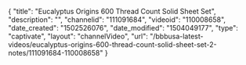 {
    "title": "Eucalyptus Origins 600 Thread Count Solid Sheet Set",
    "description": "",
    "channelid": "111091684",
    "videoid": "110008658",
    "date_created": "1502526076",
    "date_modified": "1504049177",
    "type": "captivate",
    "layout": "channelVideo",
    "url": "\/bbbusa-latest-videos\/eucalyptus-origins-600-thread-count-solid-sheet-set-2-notes\/111091684-110008658"
}